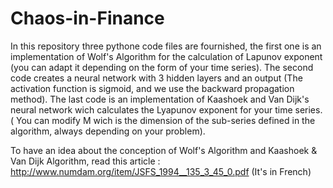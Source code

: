 # Chaos-in-Finance
In this repository three pythone code files are fournished, the first one is an implementation of Wolf's Algorithm for the calculation of Lapunov exponent (you can adapt it depending on the form of  your time series). The second code creates a neural network with 3 hidden layers and an output (The activation function is sigmoid, and we use the backward propagation method). The last code is an implementation of Kaashoek and Van Dijk's neural network wich calculates the Lyapunov exponent for your time series. ( You can modify M wich is the dimension of the sub-series defined in the algorithm, always depending on your problem). 

To have an idea about the conception of Wolf's Algorithm and Kaashoek & Van Dijk Algorithm, read this article : http://www.numdam.org/item/JSFS_1994__135_3_45_0.pdf    (It's in French)
